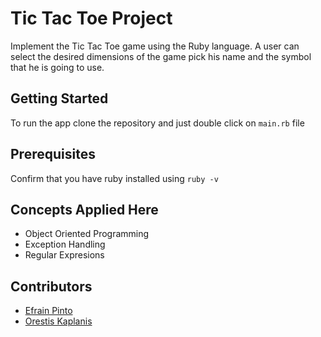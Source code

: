 # Tic Tac Toe Project
Implement the Tic Tac Toe game using the Ruby language. A user can select the desired dimensions of the game pick his name and the symbol that he is going to use.

## Getting Started
To run the app clone the repository and just double click on `main.rb` file

## Prerequisites

Confirm that you have ruby installed using `ruby -v`

## Concepts Applied Here

* Object Oriented Programming
* Exception Handling
* Regular Expresions

## Contributors

* [Efrain Pinto](https://github.com/efrapp)
* [Orestis Kaplanis](https://github.com/userman95)
